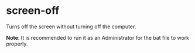 # screen-off
Turns off the screen without turning off the computer.

**Note**: It is recommended to run it as an Administrator for the bat file to work properly.

